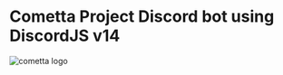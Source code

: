 # Cometta Project Discord bot using DiscordJS v14
![cometta logo](./img/Cometta-Logo-yChV3SYPL-transformed.png)
